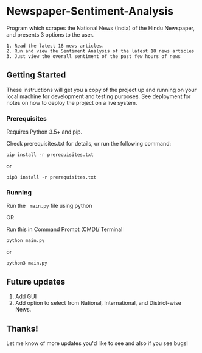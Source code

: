 # Newspaper-Sentiment-Analysis

Program which scrapes the National News (India) of the Hindu Newspaper, and presents 3 options to the user.

    1. Read the latest 18 news articles.
    2. Run and view the Sentiment Analysis of the latest 18 news articles
    3. Just view the overall sentiment of the past few hours of news

## Getting Started

These instructions will get you a copy of the project up and running on your local machine for development and testing purposes. See deployment for notes on how to deploy the project on a live system.

### Prerequisites

Requires Python 3.5+ and pip. 

Check prerequisites.txt for details, or run the following command:
            
``` 
pip install -r prerequisites.txt
```
or 
````
pip3 install -r prerequisites.txt
````
### Running

Run the ```` main.py```` file using python

OR

Run this in Command Prompt (CMD)/ Terminal
````
python main.py
````
or
````
python3 main.py
````

## Future updates

1. Add GUI
2. Add option to select from National, International, and District-wise News.


## Thanks!

Let me know of more updates you'd like to see and also if you see bugs!
